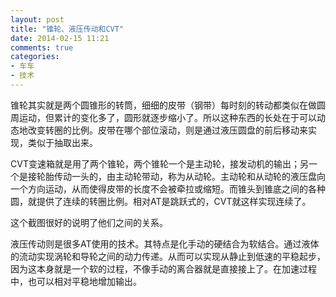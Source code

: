 ```yaml
---
layout: post
title: "锥轮、液压传动和CVT"
date: 2014-02-15 11:21
comments: true
categories: 
- 车车
- 技术
---
```


锥轮其实就是两个圆锥形的转筒，细细的皮带（钢带）每时刻的转动都类似在做圆周运动，但累计的变化多了，圆形就逐步缩小了。所以这种东西的长处在于可以动态地改变转圈的比例。皮带在哪个部位滚动，则是通过液压圆盘的前后移动来实现，类似于抽取出来。

CVT变速箱就是用了两个锥轮，两个锥轮一个是主动轮，接发动机的输出；另一个是接轮胎传动一头的，由主动轮带动，称为从动轮。主动轮和从动轮的液压盘向一个方向运动，从而使得皮带的长度不会被牵拉或缩短。而锥头到锥底之间的各种圆，就提供了连续的转圈比例。相对AT是跳跃式的，CVT就这样实现连续了。

这个截图很好的说明了他们之间的关系。


液压传动则是很多AT使用的技术。其特点是化手动的硬结合为软结合。通过液体的流动实现涡轮和导轮之间的动力传递。从而可以实现从静止到低速的平稳起步，因为这本身就是一个软的过程，不像手动的离合器就是直接接上了。在加速过程中，也可以相对平稳地增加输出。
